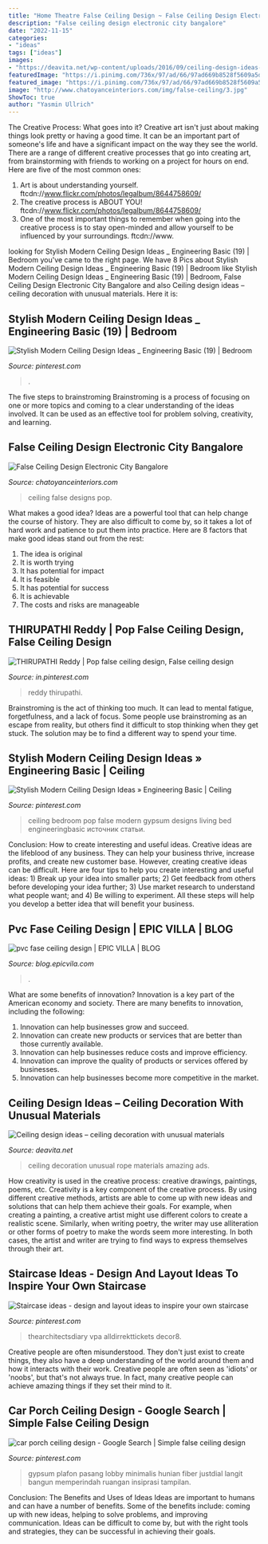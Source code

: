 ```yaml
---
title: "Home Theatre False Ceiling Design ~ False Ceiling Design Electronic City Bangalore"
description: "False ceiling design electronic city bangalore"
date: "2022-11-15"
categories:
- "ideas"
tags: ["ideas"]
images:
- "https://deavita.net/wp-content/uploads/2016/09/ceiling-design-ideas-rope-ceiling-amazing-unusual-ceiling-decoration-ideas.jpg"
featuredImage: "https://i.pinimg.com/736x/97/ad/66/97ad669b8528f5609a5de1caac65714b.jpg"
featured_image: "https://i.pinimg.com/736x/97/ad/66/97ad669b8528f5609a5de1caac65714b.jpg"
image: "http://www.chatoyanceinteriors.com/img/false-ceiling/3.jpg"
ShowToc: true
author: "Yasmin Ullrich"
---
```



The Creative Process: What goes into it?
Creative art isn't just about making things look pretty or having a good time. It can be an important part of someone's life and have a significant impact on the way they see the world. There are a range of different creative processes that go into creating art, from brainstorming with friends to working on a project for hours on end. Here are five of the most common ones: 
1) Art is about understanding yourself. ftcdn://www.flickr.com/photos/legalbum/8644758609/
2) The creative process is ABOUT YOU! ftcdn://www.flickr.com/photos/legalbum/8644758609/
3) One of the most important things to remember when going into the creative process is to stay open-minded and allow yourself to be influenced by your surroundings. ftcdn://www.

	

		
looking for Stylish Modern Ceiling Design Ideas _ Engineering Basic (19) | Bedroom you've came to the right page. We have 8 Pics about Stylish Modern Ceiling Design Ideas _ Engineering Basic (19) | Bedroom like Stylish Modern Ceiling Design Ideas _ Engineering Basic (19) | Bedroom, False Ceiling Design Electronic City Bangalore and also Ceiling design ideas – ceiling decoration with unusual materials. Here it is:
		
    
## Stylish Modern Ceiling Design Ideas _ Engineering Basic (19) | Bedroom

<img loading=lazy src="https://i.pinimg.com/736x/1f/e7/f7/1fe7f7767820bb60a9c15e23b9f300e5.jpg" onerror="this.onerror=null;this.src='https://tse3.mm.bing.net/th?id=OIP.1VlwdS07dJWFfKyhHzyg_gHaLH&amp;pid=15.1';" alt="Stylish Modern Ceiling Design Ideas _ Engineering Basic (19) | Bedroom">

_Source: pinterest.com_

>. 

	

The five steps to brainstroming
Brainstroming is a process of focusing on one or more topics and coming to a clear understanding of the ideas involved. It can be used as an effective tool for problem solving, creativity, and learning.

    
## False Ceiling Design Electronic City Bangalore

<img loading=lazy src="http://www.chatoyanceinteriors.com/img/false-ceiling/3.jpg" onerror="this.onerror=null;this.src='https://tse4.mm.bing.net/th?id=OIP.5e280nbnX9hnXw1tgxUN2gHaE8&amp;pid=15.1';" alt="False Ceiling Design Electronic City Bangalore">

_Source: chatoyanceinteriors.com_

>ceiling false designs pop. 

	

What makes a good idea?
Ideas are a powerful tool that can help change the course of history. They are also difficult to come by, so it takes a lot of hard work and patience to put them into practice. Here are 8 factors that make good ideas stand out from the rest: 
1. The idea is original 
2. It is worth trying 
3. It has potential for impact 
4. It is feasible 
5. It has potential for success 
6. It is achievable 
7. The costs and risks are manageable 

    
## THIRUPATHI Reddy | Pop False Ceiling Design, False Ceiling Design

<img loading=lazy src="https://i.pinimg.com/736x/6c/51/21/6c51213b637f2708204ddc7c545d292d.jpg" onerror="this.onerror=null;this.src='https://tse4.mm.bing.net/th?id=OIP.WLw_bsoCWcj73c2AyfkalgHaFg&amp;pid=15.1';" alt="THIRUPATHI Reddy | Pop false ceiling design, False ceiling design">

_Source: in.pinterest.com_

>reddy thirupathi. 

	

Brainstroming is the act of thinking too much. It can lead to mental fatigue, forgetfulness, and a lack of focus. Some people use brainstroming as an escape from reality, but others find it difficult to stop thinking when they get stuck. The solution may be to find a different way to spend your time.

    
## Stylish Modern Ceiling Design Ideas » Engineering Basic | Ceiling

<img loading=lazy src="https://i.pinimg.com/736x/97/ad/66/97ad669b8528f5609a5de1caac65714b.jpg" onerror="this.onerror=null;this.src='https://tse1.mm.bing.net/th?id=OIP.KtQHzmXRyUZsfHcj6SOL9gHaFF&amp;pid=15.1';" alt="Stylish Modern Ceiling Design Ideas » Engineering Basic | Ceiling">

_Source: pinterest.com_

>ceiling bedroom pop false modern gypsum designs living bed engineeringbasic источник статьи. 

	

Conclusion: How to create interesting and useful ideas.
Creative ideas are the lifeblood of any business. They can help your business thrive, increase profits, and create new customer base. However, creating creative ideas can be difficult. Here are four tips to help you create interesting and useful ideas: 1) Break up your idea into smaller parts; 2) Get feedback from others before developing your idea further; 3) Use market research to understand what people want; and 4) Be willing to experiment. All these steps will help you develop a better idea that will benefit your business.

    
## Pvc Fase Ceiling Design | EPIC VILLA | BLOG

<img loading=lazy src="https://blog.epicvila.com/wp-content/uploads/2020/08/IMG-20180225-WA0064-1.jpg" onerror="this.onerror=null;this.src='https://tse4.mm.bing.net/th?id=OIP.fDTfSykOHegHmqsaHufKOwHaNG&amp;pid=15.1';" alt="pvc fase ceiling design | EPIC VILLA | BLOG">

_Source: blog.epicvila.com_

>. 

	

What are some benefits of innovation?
Innovation is a key part of the American economy and society. There are many benefits to innovation, including the following: 
1. Innovation can help businesses grow and succeed. 
2. Innovation can create new products or services that are better than those currently available. 
3. Innovation can help businesses reduce costs and improve efficiency. 
4. Innovation can improve the quality of products or services offered by businesses. 
5. Innovation can help businesses become more competitive in the market.

    
## Ceiling Design Ideas – Ceiling Decoration With Unusual Materials

<img loading=lazy src="https://deavita.net/wp-content/uploads/2016/09/ceiling-design-ideas-rope-ceiling-amazing-unusual-ceiling-decoration-ideas.jpg" onerror="this.onerror=null;this.src='https://tse4.mm.bing.net/th?id=OIP.cvcPgUNqdlKXh5apqSj_HQHaLH&amp;pid=15.1';" alt="Ceiling design ideas – ceiling decoration with unusual materials">

_Source: deavita.net_

>ceiling decoration unusual rope materials amazing ads. 

	

How creativity is used in the creative process: creative drawings, paintings, poems, etc.
Creativity is a key component of the creative process. By using different creative methods, artists are able to come up with new ideas and solutions that can help them achieve their goals. For example, when creating a painting, a creative artist might use different colors to create a realistic scene. Similarly, when writing poetry, the writer may use alliteration or other forms of poetry to make the words seem more interesting. In both cases, the artist and writer are trying to find ways to express themselves through their art.

    
## Staircase Ideas - Design And Layout Ideas To Inspire Your Own Staircase

<img loading=lazy src="https://i.pinimg.com/736x/ae/15/5d/ae155de55046d01e3a58c4715ba57ecf.jpg" onerror="this.onerror=null;this.src='https://tse1.mm.bing.net/th?id=OIP.bsLdBIxCPjIqLEYEWi9kxgHaLG&amp;pid=15.1';" alt="Staircase ideas - design and layout ideas to inspire your own staircase">

_Source: pinterest.com_

>thearchitectsdiary vpa alldirrekttickets decor8. 

	

Creative people are often misunderstood. They don't just exist to create things, they also have a deep understanding of the world around them and how it interacts with their work. Creative people are often seen as 'idiots' or 'noobs', but that's not always true. In fact, many creative people can achieve amazing things if they set their mind to it.

    
## Car Porch Ceiling Design - Google Search | Simple False Ceiling Design

<img loading=lazy src="https://i.pinimg.com/736x/65/c4/81/65c481d3ea85f53b7132442dec33d380.jpg" onerror="this.onerror=null;this.src='https://tse4.mm.bing.net/th?id=OIP.BYofGQxhpMYtFmS1ULHH9AHaHa&amp;pid=15.1';" alt="car porch ceiling design - Google Search | Simple false ceiling design">

_Source: pinterest.com_

>gypsum plafon pasang lobby minimalis hunian fiber justdial langit bangun memperindah ruangan insiprasi tampilan. 

	

Conclusion: The Benefits and Uses of Ideas
Ideas are important to humans and can have a number of benefits. Some of the benefits include: coming up with new ideas, helping to solve problems, and improving communication. Ideas can be difficult to come by, but with the right tools and strategies, they can be successful in achieving their goals.


